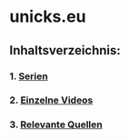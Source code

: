 # unicks.eu

## Inhaltsverzeichnis:
### 1. [Serien]()
### 2. [Einzelne Videos]()
### 3. [Relevante Quellen]()
